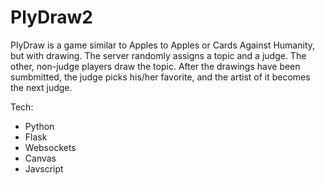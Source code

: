 PlyDraw2
========

PlyDraw is a game similar to Apples to Apples or Cards Against Humanity, but with drawing. The server randomly assigns a topic and a judge. The other, non-judge players draw the topic. After the drawings have been sumbmitted, the judge picks his/her favorite, and the artist of it becomes the next judge.

Tech:
* Python
* Flask
* Websockets
* Canvas
* Javscript